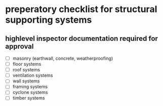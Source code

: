 # preperatory checklist for structural supporting systems

## highlevel inspector documentation required for approval

 - [ ] masonry (earthwall, concrete, weatherproofing)
 - [ ] floor systems
 - [ ] roof systems
 - [ ] ventilation systems
 - [ ] wall systems
 - [ ] framing systems
 - [ ] cyclone systems
 - [ ] timber systems

